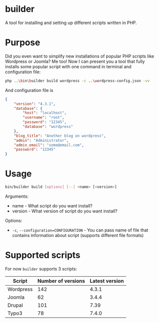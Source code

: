 # builder
A tool for installing and setting up different scripts written in PHP.

# Purpose
Did you even want to simplify new installations of popular PHP scripts like Wordpress or Joomla? Me too! Now I can present you a tool that fully installs some popular script with one command in terminal and configuration file:
``` sh
php ..\bin\builder build wordpress -c ..\wordpress-config.json -vv
```

And configuration file is
``` json
{
    "version": "4.3.1",
    "database": {
        "host": "localhost",
        "username": "root",
        "password": "12345",
        "database": "wordpress"
    },
    "blog_title": "Another blog on wordpress",
    "admin": "Administrator",
    "admin_email": "some@email.com",
    "password": "12345"
}
```

# Usage
``` sh
bin/builder build [options] [--] <name> [<version>]
```

Arguments:
* name - What script do you want install?
* version - What version of script do you want install?

Options:
* `-c`, `--configuration=CONFIGURATION` - You can pass name of file that contains information about script (supports different file formats)

# Supported scripts

For now `builder` supports 3 scripts:

| Script    | Number of versions | Latest version |
|-----------|--------------------|----------------|
| Wordpress | 142                | 4.3.1          |
| Joomla    | 62                 | 3.4.4          |
| Drupal    | 101                | 7.39           |
| Typo3     | 78                 | 7.4.0          |
